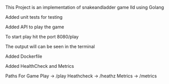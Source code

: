 This Project is an implementation of snakeandladder game lld using Golang

Added unit tests for testing

Added API to play the game 

To start play hit the port 8080/play 

The output will can be seen in the terminal

Added Dockerfile

Added HealthCheck and Metrics


Paths For Game Play -> /play
Heathcheck -> /heathz
Metrics -> /metrics



